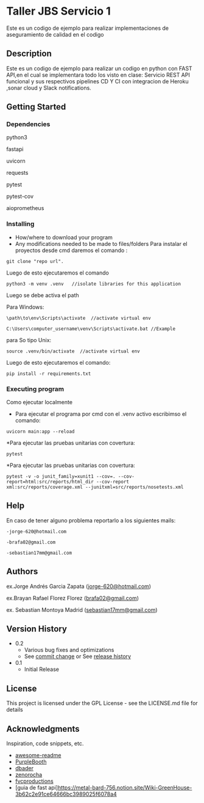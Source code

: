 # Taller JBS Servicio 1

Este es un codigo de ejemplo para realizar implementaciones de aseguramiento de calidad en el codigo

## Description

Este es un codigo de ejemplo para realizar un codigo en python con FAST API,en el cual se implementara todo los visto en clase:
Servicio REST API funcional y sus respectivos pipelines CD Y CI con integracion de Heroku ,sonar cloud y Slack notifications. 


## Getting Started

### Dependencies

python3

fastapi

uvicorn

requests

pytest

pytest-cov

aioprometheus

### Installing

* How/where to download your program
* Any modifications needed to be made to files/folders
Para instalar el proyectos desde cmd daremos el comando :
```
git clone "repo url".
```
Luego de esto ejecutaremos el comando 
```
python3 -m venv .venv   //isolate libraries for this application
```
Luego se debe activa el path 

Para Windows: 
```
\path\to\env\Scripts\activate  //activate virtual env

C:\Users\computer_username\venv\Scripts\activate.bat //Example
```
para So tipo Unix:
```
source .venv/bin/activate  //activate virtual env
```
Luego de esto ejecutaremos el comando:
```
pip install -r requirements.txt
```

### Executing program

Como ejecutar localmente

* Para ejecutar el programa por cmd con el .venv activo escribimso el comando:

```
uvicorn main:app --reload
```

*Para ejecutar las pruebas unitarias con covertura:
```
pytest 
```

*Para ejecutar las pruebas unitarias con covertura:
```
pytest -v -o junit_family=xunit1 --cov=. --cov-report=html:src/reports/html_dir --cov-report xml:src/reports/coverage.xml --junitxml=src/reports/nosetests.xml
```
## Help

En caso de tener alguno problema reportarlo a los siguientes mails:
```
-jorge-620@hotmail.com

-brafa02@gmail.com

-sebastian17mm@gmail.com
```



## Authors


ex.Jorge Andrés Garcia Zapata (jorge-620@hotmail.com)

ex.Brayan Rafael Florez Florez (brafa02@gmail.com)

ex. Sebastian Montoya Madrid (sebastian17mm@gmail.com)



## Version History

* 0.2
    * Various bug fixes and optimizations
    * See [commit change]() or See [release history]()
* 0.1
    * Initial Release

## License

This project is licensed under the GPL License - see the LICENSE.md file for details

## Acknowledgments

Inspiration, code snippets, etc.
* [awesome-readme](https://github.com/matiassingers/awesome-readme)
* [PurpleBooth](https://gist.github.com/PurpleBooth/109311bb0361f32d87a2)
* [dbader](https://github.com/dbader/readme-template)
* [zenorocha](https://gist.github.com/zenorocha/4526327)
* [fvcproductions](https://gist.github.com/fvcproductions/1bfc2d4aecb01a834b46)
* [guia de fast api]https://metal-bard-756.notion.site/Wiki-GreenHouse-3b62c2e91ce64666bc3989025f6078a4
